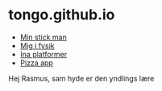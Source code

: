 # tongo.github.io

- [Min stick man](Le_Sticky_2020_02_01_09_07_20/)
- [Mig i fysik](Momentous_close_2019_11_07_09_13_01/)
- [Ina platformer](Platformer/)
- [Pizza app](https://studio.code.org/projects/applab/eoFAtxPHS9HORj8C4795-XMTZMtHU-P0gDZZ2Q_E4rQ)

Hej Rasmus, sam hyde er den yndlings lære 





